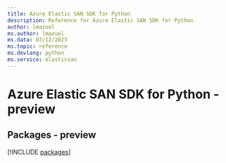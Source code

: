 ```yaml
---
title: Azure Elastic SAN SDK for Python
description: Reference for Azure Elastic SAN SDK for Python
author: lmazuel
ms.author: lmazuel
ms.data: 07/12/2023
ms.topic: reference
ms.devlang: python
ms.service: elasticsan
---
```

# Azure Elastic SAN SDK for Python - preview
## Packages - preview
[!INCLUDE [packages](elastic-san-index.md)]